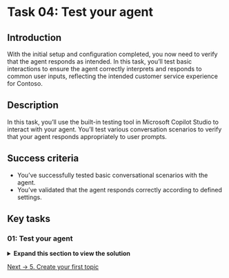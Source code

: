 # Task 04: Test your agent

## Introduction

With the initial setup and configuration completed, you now need to verify that the agent responds as intended. In this task, you’ll test basic interactions to ensure the agent correctly interprets and responds to common user inputs, reflecting the intended customer service experience for Contoso.

## Description

In this task, you’ll use the built-in testing tool in Microsoft Copilot Studio to interact with your agent. You’ll test various conversation scenarios to verify that your agent responds appropriately to user prompts.

## Success criteria

-   You’ve successfully tested basic conversational scenarios with the agent.
-   You’ve validated that the agent responds correctly according to defined settings.


## Key tasks

### 01: Test your agent

<details markdown="block"> 
  <summary><strong>Expand this section to view the solution</strong></summary> 

1. If not automatically opened, select the agent you just created.

	![7ssbvz2g.jpg](../../media/7ssbvz2g.jpg)

	{: .warning } 
	> For those using the optional pre-built agent:
	> 
	> 1. Select **Agents** in the left menu.
	> 1. Select **Contoso Customer Assistant**.
	>	![u7pa6xhw.jpg](../../media/u7pa6xhw.jpg)

1. You can always access the **Test your agent** pane by selecting **Test** in the upper-right corner of the window.

	![kxr7ggrb.jpg](../../media/kxr7ggrb.jpg)

	{: .note }
	> The **Test your agent** pane shows that a message has already been sent to you from the agent. This message was sent from the **Conversation Start** topic, which begins automatically.

1. In the bottom text box of the **Test your agent** pane, enter `Hello`, then select **Enter**.

	![z2vj3ymd.jpg](../../media/z2vj3ymd.jpg)

{: .important }
> You can select messages in the test pane to get redirected to the exact topic and node it was used in. You'll learn about topics and nodes shortly! 
> 
> ![thp48i9t.jpg](../../media/thp48i9t.jpg)

</details>

[Next → 5. Create your first topic](0105-EN.md)